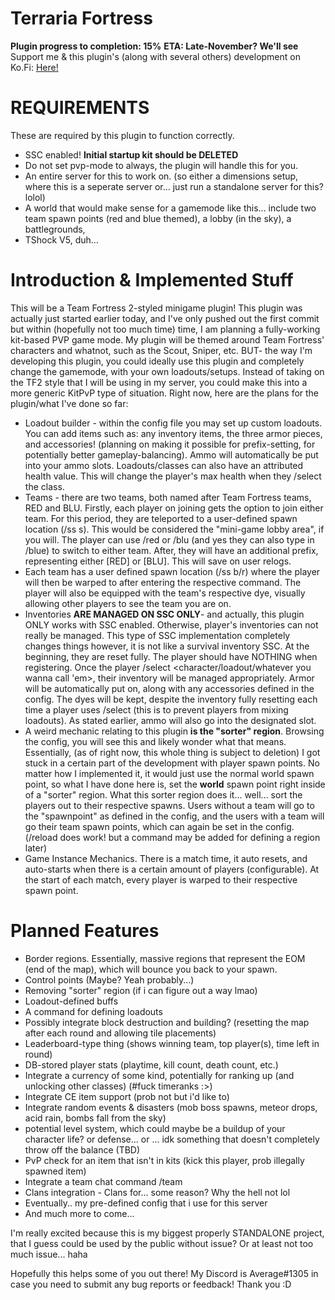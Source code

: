 # Terraria Fortress
**Plugin progress to completion: 15%** **ETA: Late-November? We'll see**
Support me & this plugin's (along with several others) development on Ko.Fi: [Here!](https://ko-fi.com/averageterraria)

# **REQUIREMENTS**
These are required by this plugin to function correctly.
- SSC enabled! **Initial startup kit should be DELETED**
- Do not set pvp-mode to always, the plugin will handle this for you.
- An entire server for this to work on. (so either a dimensions setup, where this is a seperate server or... just run a standalone server for this? lolol)
- A world that would make sense for a gamemode like this... include two team spawn points (red and blue themed), a lobby (in the sky), a battlegrounds, 
- TShock V5, duh...

# Introduction & Implemented Stuff
This will be a Team Fortress 2-styled minigame plugin! This plugin was actually just started earlier today, and I've only pushed out the first commit but within (hopefully not too much time) time, I am planning a fully-working kit-based PVP game mode. My plugin will be themed around Team Fortress' characters and whatnot, such as the Scout, Sniper, etc. BUT- the way I'm developing this plugin, you could ideally use this plugin and completely change the gamemode, with your own loadouts/setups. Instead of taking on the TF2 style that I will be using in my server, you could make this into a more generic KitPvP type of situation. Right now, here are the plans for the plugin/what I've done so far:

- Loadout builder - within the config file you may set up custom loadouts. You can add items such as: any inventory items, the three armor pieces, and accessories! (planning on making it possible for prefix-setting, for potentially better gameplay-balancing). Ammo will automatically be put into your ammo slots. Loadouts/classes can also have an attributed health value. This will change the player's max health when they /select the class.
- Teams - there are two teams, both named after Team Fortress teams, RED and BLU. Firstly, each player on joining gets the option to join either team. For this period, they are teleported to a user-defined spawn location (/ss s). This would be considered the "mini-game lobby area", if you will. The player can use /red or /blu (and yes they can also type in /blue) to switch to either team. After, they will have an additional prefix, representing either [RED] or [BLU]. This will save on user relogs.
- Each team has a user defined spawn location (/ss b/r) where the player will then be warped to after entering the respective command. The player will also be equipped with the team's respective dye, visually allowing other players to see the team you are on.
- Inventories **ARE MANAGED ON SSC ONLY**- and actually, this plugin ONLY works with SSC enabled. Otherwise, player's inventories can not really be managed. This type of SSC implementation completely changes things however, it is not like a survival inventory SSC. At the beginning, they are reset fully. The player should have NOTHING when registering. Once the player /select <character/loadout/whatever you wanna call 'em>, their inventory will be managed appropriately. Armor will be automatically put on, along with any accessories defined in the config. The dyes will be kept, despite the inventory fully resetting each time a player uses /select (this is to prevent players from mixing loadouts). As stated earlier, ammo will also go into the designated slot.
- A weird mechanic relating to this plugin **is the "sorter" region**. Browsing the config, you will see this and likely wonder what that means. Essentially, (as of right now, this whole thing is subject to deletion) I got stuck in a certain part of the development with player spawn points. No matter how I implemented it, it would just use the normal world spawn point, so what I have done here is, set the **world** spawn point right inside of a "sorter" region. What this sorter region does it... well... sort the players out to their respective spawns. Users without a team will go to the "spawnpoint" as defined in the config, and the users with a team will go their team spawn points, which can again be set in the config. (/reload does work! but a command may be added for defining a region later)
- Game Instance Mechanics. There is a match time, it auto resets, and auto-starts when there is a certain amount of players (configurable). At the start of each match, every player is warped to their respective spawn point.

# Planned Features
- Border regions. Essentially, massive regions that represent the EOM (end of the map), which will bounce you back to your spawn.
- Control points (Maybe? Yeah probably...)
- Removing "sorter" region (if i can figure out a way lmao)
- Loadout-defined buffs
- A command for defining loadouts
- Possibly integrate block destruction and building? (resetting the map after each round and allowing tile placements)
- Leaderboard-type thing (shows winning team, top player(s), time left in round)
- DB-stored player stats (playtime, kill count, death count, etc.)
- Integrate a currency of some kind, potentially for ranking up (and unlocking other classes) (#fuck timeranks :>)
- Integrate CE item support (prob not but i'd like to)
- Integrate random events & disasters (mob boss spawns, meteor drops, acid rain, bombs fall from the sky)
- potential level system, which could maybe be a buildup of your character life? or defense... or ... idk something that doesn't completely throw off the balance (TBD)
- PvP check for an item that isn't in kits (kick this player, prob illegally spawned item)
- Integrate a team chat command /team <message>
- Clans integration - Clans for... some reason? Why the hell not lol
- Eventually.. my pre-defined config that i use for this server
- And much more to come...

I'm really excited because this is my biggest properly STANDALONE project, that I guess could be used by the public without issue? Or at least not too much issue... haha

Hopefully this helps some of you out there! My Discord is Average#1305 in case you need to submit any bug reports or feedback! Thank you :D
